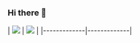 ### Hi there 👋

| <a href="https://github.com/anuraghazra/github-readme-stats"><img src="https://github-readme-stats.vercel.app/api?username=keita58&show_icons=true&theme=midnight-purple&hide_border=true" /></a> |
<a href="https://github.com/anuraghazra/github-readme-stats"><img src="https://github-readme-stats.vercel.app/api/top-langs/?username=keita58&layout=compact&theme=midnight-purple&hide_border=true" /></a> |
|-------------|-------------|
<!--
**Keita58/keita58** is a ✨ _special_ ✨ repository because its `README.md` (this file) appears on your GitHub profile.

Here are some ideas to get you started:

- 🔭 I’m currently working on ...
- 🌱 I’m currently learning ...
- 👯 I’m looking to collaborate on ...
- 🤔 I’m looking for help with ...
- 💬 Ask me about ...
- 📫 How to reach me: ...
- 😄 Pronouns: ...
- ⚡ Fun fact: ...
-->
